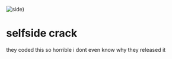 ![side](https://user-images.githubusercontent.com/122225913/224472326-05c2850c-d3b3-45f7-a51f-11b9ce1be0ae.PNG))
# selfside crack
they coded this so horrible i dont even know why they released it 
